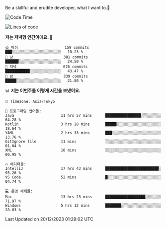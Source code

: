 Be a skillful and erudite developer, what I want to.👶

<!--START_SECTION:waka-->
![Code Time](http://img.shields.io/badge/Code%20Time-364%20hrs%2034%20mins-blue)

![Lines of code](https://img.shields.io/badge/%EC%A0%80%EB%8A%94%20%EC%97%AC%ED%83%9C%EA%B9%8C%EC%A7%80%20-747.3%20thousand%20%EC%A4%84%EC%9D%98%20%EC%BD%94%EB%93%9C%EB%A5%BC%20%EC%9E%91%EC%84%B1%ED%96%88%EC%96%B4%EC%9A%94.-blue)

**저는 저녁형 인간이에요. 🦉** 

```text
🌞 아침                     159 commits         ███░░░░░░░░░░░░░░░░░░░░░░   10.23 % 
🌆 낮　                     381 commits         ██████░░░░░░░░░░░░░░░░░░░   24.50 % 
🌃 저녁                     676 commits         ███████████░░░░░░░░░░░░░░   43.47 % 
🌙 밤　                     339 commits         █████░░░░░░░░░░░░░░░░░░░░   21.80 % 
```


📊 **저는 이번주를 이렇게 시간을 보냈어요.** 

```text
🕑︎ Timezone: Asia/Tokyo

💬 프로그래밍 언어들: 
Java                     11 hrs 57 mins      ████████████████░░░░░░░░░   64.28 % 
Kotlin                   3 hrs 28 mins       █████░░░░░░░░░░░░░░░░░░░░   18.64 % 
YAML                     2 hrs 33 mins       ███░░░░░░░░░░░░░░░░░░░░░░   13.76 % 
GitIgnore file           11 mins             ░░░░░░░░░░░░░░░░░░░░░░░░░   01.04 % 
XML                      10 mins             ░░░░░░░░░░░░░░░░░░░░░░░░░   00.95 % 

🔥 에디터들: 
IntelliJ                 17 hrs 43 mins      ████████████████████████░   95.26 % 
VS Code                  52 mins             █░░░░░░░░░░░░░░░░░░░░░░░░   04.74 % 

💻 운영 체제들: 
Mac                      13 hrs 23 mins      ██████████████████░░░░░░░   71.97 % 
Windows                  5 hrs 12 mins       ███████░░░░░░░░░░░░░░░░░░   28.03 % 
```


 Last Updated on 20/12/2023 01:29:02 UTC
<!--END_SECTION:waka-->
